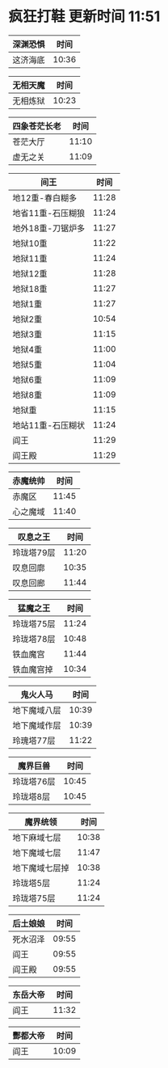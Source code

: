 # 疯狂打鞋 更新时间 11:51

| 深渊恐惧   | 时间    |
|--------|-------|
| 这济海底 | 10:36 |

| 无相天魔   | 时间    |
|--------|-------|
| 无相炼狱 | 10:23 |

| 四象苍茫长老   | 时间    |
|--------|-------|
| 苍茫大厅 | 11:10 |
| 虚无之关 | 11:09 |

| 间王   | 时间    |
|--------|-------|
| 地12重-春白糊多 | 11:28 |
| 地省11重-石压糊狼 | 11:24 |
| 地外18重-刀锯炉多 | 11:27 |
| 地狱10重 | 11:22 |
| 地狱11重 | 11:24 |
| 地狱12重 | 11:28 |
| 地狱18重 | 11:27 |
| 地狱1重 | 11:27 |
| 地狱2重 | 10:54 |
| 地狱3重 | 11:15 |
| 地狱4重 | 11:00 |
| 地狱5重 | 11:04 |
| 地狱6重 | 11:09 |
| 地狱8重 | 11:09 |
| 地狱重 | 11:15 |
| 地站11重-石压糊状 | 11:24 |
| 阎王 | 11:29 |
| 阎王殿 | 11:29 |

| 赤魔统帅   | 时间    |
|--------|-------|
| 赤魔区 | 11:45 |
| 心之魔域 | 11:40 |

| 叹息之王   | 时间    |
|--------|-------|
| 玲珑塔79层 | 11:20 |
| 叹息回廓 | 10:35 |
| 叹息回廊 | 11:44 |

| 猛魔之王   | 时间    |
|--------|-------|
| 玲珑塔75层 | 11:24 |
| 玲珑塔78层 | 10:48 |
| 铁血魔宫 | 11:44 |
| 铁血魔宫掉 | 10:34 |

| 鬼火人马   | 时间    |
|--------|-------|
| 地下魔域八层 | 10:39 |
| 地下魔域作层 | 10:39 |
| 玲瑰塔77层 | 11:22 |

| 魔界巨兽   | 时间    |
|--------|-------|
| 玲珑塔76层 | 10:45 |
| 玲珑塔8层 | 10:45 |

| 魔界统领   | 时间    |
|--------|-------|
| 地下麻域七层 | 10:38 |
| 地下魔域七层 | 11:47 |
| 地下魔域七层掉 | 10:38 |
| 玲珑塔5层 | 11:24 |
| 玲珑塔75层 | 11:24 |

| 后土娘娘   | 时间    |
|--------|-------|
| 死水沼泽 | 09:55 |
| 阎王 | 09:55 |
| 阎王殿 | 09:55 |

| 东岳大帝   | 时间    |
|--------|-------|
| 阎王 | 11:32 |

| 酆都大帝   | 时间    |
|--------|-------|
| 阎王 | 10:09 |